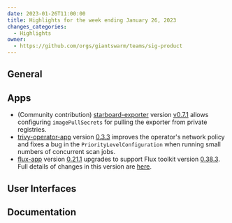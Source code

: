 ```yaml
---
date: 2023-01-26T11:00:00
title: Highlights for the week ending January 26, 2023
changes_categories:
  - Highlights
owner:
  - https://github.com/orgs/giantswarm/teams/sig-product
---
```


## General

## Apps

- (Community contribution) [starboard-exporter](https://github.com/giantswarm/starboard-exporter) version [v0.7.1](https://github.com/giantswarm/starboard-exporter/blob/main/CHANGELOG.md#071---2023-01-25) allows configuring `imagePullSecrets` for pulling the exporter from private registries.
- [trivy-operator-app](https://github.com/giantswarm/trivy-operator-app) version [0.3.3](https://github.com/giantswarm/trivy-operator-app/blob/main/CHANGELOG.md#033---2023-01-24) improves the operator's network policy and fixes a bug in the `PriorityLevelConfiguration` when running small numbers of concurrent scan jobs.
- [flux-app](https://github.com/giantswarm/flux-app) version [0.21.1](https://github.com/giantswarm/flux-app/releases/tag/v0.21.1) upgrades to support Flux toolkit version [0.38.3](https://github.com/fluxcd/flux2/releases/tag/v0.38.3). Full details of changes in this version are [here](https://github.com/fluxcd/flux2/releases/tag/v0.38.0).

## User Interfaces

## Documentation

